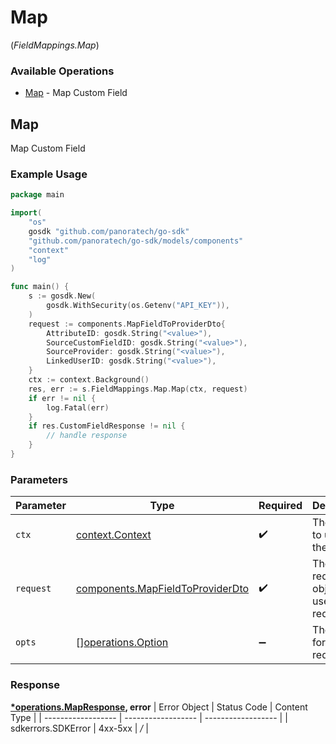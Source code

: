 # Map
(*FieldMappings.Map*)

### Available Operations

* [Map](#map) - Map Custom Field

## Map

Map Custom Field

### Example Usage

```go
package main

import(
	"os"
	gosdk "github.com/panoratech/go-sdk"
	"github.com/panoratech/go-sdk/models/components"
	"context"
	"log"
)

func main() {
    s := gosdk.New(
        gosdk.WithSecurity(os.Getenv("API_KEY")),
    )
    request := components.MapFieldToProviderDto{
        AttributeID: gosdk.String("<value>"),
        SourceCustomFieldID: gosdk.String("<value>"),
        SourceProvider: gosdk.String("<value>"),
        LinkedUserID: gosdk.String("<value>"),
    }
    ctx := context.Background()
    res, err := s.FieldMappings.Map.Map(ctx, request)
    if err != nil {
        log.Fatal(err)
    }
    if res.CustomFieldResponse != nil {
        // handle response
    }
}
```

### Parameters

| Parameter                                                                            | Type                                                                                 | Required                                                                             | Description                                                                          |
| ------------------------------------------------------------------------------------ | ------------------------------------------------------------------------------------ | ------------------------------------------------------------------------------------ | ------------------------------------------------------------------------------------ |
| `ctx`                                                                                | [context.Context](https://pkg.go.dev/context#Context)                                | :heavy_check_mark:                                                                   | The context to use for the request.                                                  |
| `request`                                                                            | [components.MapFieldToProviderDto](../../models/components/mapfieldtoproviderdto.md) | :heavy_check_mark:                                                                   | The request object to use for the request.                                           |
| `opts`                                                                               | [][operations.Option](../../models/operations/option.md)                             | :heavy_minus_sign:                                                                   | The options for this request.                                                        |


### Response

**[*operations.MapResponse](../../models/operations/mapresponse.md), error**
| Error Object       | Status Code        | Content Type       |
| ------------------ | ------------------ | ------------------ |
| sdkerrors.SDKError | 4xx-5xx            | */*                |
